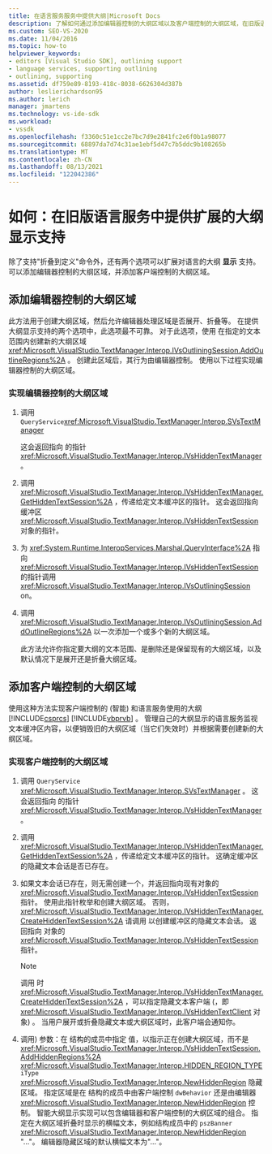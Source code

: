 ```yaml
---
title: 在语言服务服务中提供大纲|Microsoft Docs
description: 了解如何通过添加编辑器控制的大纲区域以及客户端控制的大纲区域，在旧版语言服务中提供扩展的大纲支持。
ms.custom: SEO-VS-2020
ms.date: 11/04/2016
ms.topic: how-to
helpviewer_keywords:
- editors [Visual Studio SDK], outlining support
- language services, supporting outlining
- outlining, supporting
ms.assetid: df759e89-8193-418c-8038-6626304d387b
author: leslierichardson95
ms.author: lerich
manager: jmartens
ms.technology: vs-ide-sdk
ms.workload:
- vssdk
ms.openlocfilehash: f3360c51e1cc2e7bc7d9e2841fc2e6f0b1a98077
ms.sourcegitcommit: 68897da7d74c31ae1ebf5d47c7b5ddc9b108265b
ms.translationtype: MT
ms.contentlocale: zh-CN
ms.lasthandoff: 08/13/2021
ms.locfileid: "122042386"
---
```

# <a name="how-to-provide-expanded-outlining-support-in-a-legacy-language-service"></a>如何：在旧版语言服务中提供扩展的大纲显示支持
除了支持"折叠到定义"命令外，还有两个选项可以扩展对语言的大纲 **显示** 支持。 可以添加编辑器控制的大纲区域，并添加客户端控制的大纲区域。

## <a name="adding-editor-controlled-outline-regions"></a>添加编辑器控制的大纲区域
 此方法用于创建大纲区域，然后允许编辑器处理区域是否展开、折叠等。 在提供大纲显示支持的两个选项中，此选项最不可靠。 对于此选项，使用 在指定的文本范围内创建新的大纲区域 <xref:Microsoft.VisualStudio.TextManager.Interop.IVsOutliningSession.AddOutlineRegions%2A> 。 创建此区域后，其行为由编辑器控制。 使用以下过程实现编辑器控制的大纲区域。

### <a name="to-implement-an-editor-controlled-outline-region"></a>实现编辑器控制的大纲区域

1. 调用 `QueryService`<xref:Microsoft.VisualStudio.TextManager.Interop.SVsTextManager>

     这会返回指向 的指针 <xref:Microsoft.VisualStudio.TextManager.Interop.IVsHiddenTextManager> 。

2. 调用 <xref:Microsoft.VisualStudio.TextManager.Interop.IVsHiddenTextManager.GetHiddenTextSession%2A> ，传递给定文本缓冲区的指针。 这会返回指向缓冲区 <xref:Microsoft.VisualStudio.TextManager.Interop.IVsHiddenTextSession> 对象的指针。

3. 为 <xref:System.Runtime.InteropServices.Marshal.QueryInterface%2A> 指向 <xref:Microsoft.VisualStudio.TextManager.Interop.IVsHiddenTextSession> 的指针调用 <xref:Microsoft.VisualStudio.TextManager.Interop.IVsOutliningSession> on。

4. 调用 <xref:Microsoft.VisualStudio.TextManager.Interop.IVsOutliningSession.AddOutlineRegions%2A> 以一次添加一个或多个新的大纲区域。

     此方法允许你指定要大纲的文本范围、是删除还是保留现有的大纲区域，以及默认情况下是展开还是折叠大纲区域。

## <a name="add-client-controlled-outline-regions"></a>添加客户端控制的大纲区域
 使用这种方法实现客户端控制的 (智能) 和语言服务使用的大纲 [!INCLUDE[csprcs](../../data-tools/includes/csprcs_md.md)] [!INCLUDE[vbprvb](../../code-quality/includes/vbprvb_md.md)] 。 管理自己的大纲显示的语言服务监视文本缓冲区内容，以便销毁旧的大纲区域（当它们失效时）并根据需要创建新的大纲区域。

### <a name="to-implement-a-client-controlled-outline-region"></a>实现客户端控制的大纲区域

1. 调用 `QueryService` <xref:Microsoft.VisualStudio.TextManager.Interop.SVsTextManager> 。 这会返回指向 的指针 <xref:Microsoft.VisualStudio.TextManager.Interop.IVsHiddenTextManager> 。

2. 调用 <xref:Microsoft.VisualStudio.TextManager.Interop.IVsHiddenTextManager.GetHiddenTextSession%2A> ，传递给定文本缓冲区的指针。 这确定缓冲区的隐藏文本会话是否已存在。

3. 如果文本会话已存在，则无需创建一个，并返回指向现有对象的 <xref:Microsoft.VisualStudio.TextManager.Interop.IVsHiddenTextSession> 指针。 使用此指针枚举和创建大纲区域。 否则， <xref:Microsoft.VisualStudio.TextManager.Interop.IVsHiddenTextManager.CreateHiddenTextSession%2A> 请调用 以创建缓冲区的隐藏文本会话。 返回指向 对象的 <xref:Microsoft.VisualStudio.TextManager.Interop.IVsHiddenTextSession> 指针。

    > [!NOTE]
    > 调用 时 <xref:Microsoft.VisualStudio.TextManager.Interop.IVsHiddenTextManager.CreateHiddenTextSession%2A> ，可以指定隐藏文本客户端 (，即 <xref:Microsoft.VisualStudio.TextManager.Interop.IVsHiddenTextClient> 对象) 。 当用户展开或折叠隐藏文本或大纲区域时，此客户端会通知你。

4. 调用) 参数：在 结构的成员中指定 值，以指示正在创建大纲区域，而不是 <xref:Microsoft.VisualStudio.TextManager.Interop.IVsHiddenTextSession.AddHiddenRegions%2A> <xref:Microsoft.VisualStudio.TextManager.Interop.HIDDEN_REGION_TYPE> `iType` <xref:Microsoft.VisualStudio.TextManager.Interop.NewHiddenRegion> 隐藏区域。 指定区域是在 结构的成员中由客户端控制 `dwBehavior` 还是由编辑器 <xref:Microsoft.VisualStudio.TextManager.Interop.NewHiddenRegion> 控制。 智能大纲显示实现可以包含编辑器和客户端控制的大纲区域的组合。 指定在大纲区域折叠时显示的横幅文本，例如结构成员中的 `pszBanner` <xref:Microsoft.VisualStudio.TextManager.Interop.NewHiddenRegion> "..."。 编辑器隐藏区域的默认横幅文本为"..."。
